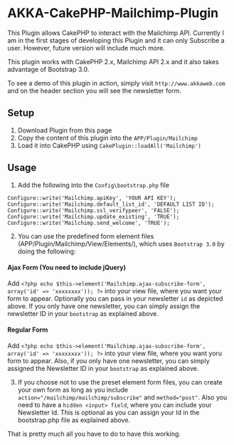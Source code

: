 AKKA-CakePHP-Mailchimp-Plugin
=============================

This Plugin allows CakePHP to interact with the Mailchimp API. Currently I am in the first stages of developing this Plugin and it can only Subscribe a user. However, future version will include much more.

This plugin works with CakePHP 2.x, Mailchimp API 2.x and it also takes advantage of Bootstrap 3.0.

To see a demo of this plugin in action, simply visit `http://www.akkaweb.com` and on the header section you will see the newsletter form.

## Setup

1. Download Plugin from this page
2. Copy the content of this plugin into the `APP/Plugin/Mailchimp`
3. Load it into CakePHP using `CakePlugin::loadAll('Mailchimp')`

## Usage
1. Add the following into the `Config\bootstrap.php` file

  `Configure::write('Mailchimp.apiKey', 'YOUR API KEY');`
  `Configure::write('Mailchimp.default_list_id', 'DEFAULT LIST ID');`
  `Configure::write('Mailchimp.ssl_verifypeer', 'FALSE');`
  `Configure::write('Mailchimp.update_existing', 'TRUE');`
  `Configure::write('Mailchimp.send_welcome', 'TRUE');`
  
2. You can use the predefined form element files (APP/Plugin/Mailchimp/View/Elements/), which uses `Bootstrap 3.0` by doing the following:

  #### Ajax Form (You need to include jQuery)
  Add `<?php echo $this->element('Mailchimp.ajax-subscribe-form', array('id' => 'xxxxxxxx')); ?>` into your view file, where you want your form to appear. Optionally you can pass in your newsletter `id` as depicted above. If you only have one newsletter, you can simply assign the newsletter ID in your `bootstrap` as explained above. 
  
  #### Regular Form
  Add `<?php echo $this->element('Mailchimp.ajax-subscribe-form', array('id' => 'xxxxxxxx')); ?>` into your view file, where you want yoru form to appear. Also, if you only have one newsletter, you can simply assigned the Newsletter ID in your `bootstrap` as explained above. 

3. If you choose not to use the preset element form files, you can create your own form as long as you include `action="/mailchimp/mailchimp/subscribe"` and `method="post"`. Also you need to have a `hidden <input> field`, where you can include your Newsletter Id. This is optional as you can assign your Id in the bootstrap.php file as explained above.

That is pretty much all you have to do to have this working.


